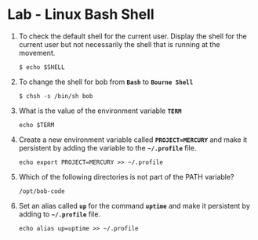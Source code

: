 # Lab - Linux Bash Shell

1. To check the default shell for the current user. Display the shell for the current user but not necessarily the shell that is running at the movement.
   ```
   $ echo $SHELL
   ```
2. To change the shell for bob from **`Bash`** to **`Bourne Shell`**
   ```
   $ chsh -s /bin/sh bob
   ```
3. What is the value of the environment variable **`TERM`**
   ```
   echo $TERM
   ```  
4. Create a new environment variable called **`PROJECT=MERCURY`** and make it persistent by adding the variable to the **`~/.profile`** file.
   ```
   echo export PROJECT=MERCURY >> ~/.profile
   ```
5. Which of the following directories is not part of the PATH variable?
   ```
   /opt/bob-code
   ```
6. Set an alias called **`up`** for the command **`uptime`** and make it persistent by adding to **`~/.profile`** file.
   ```
   echo alias up=uptime >> ~/.profile
   ```
